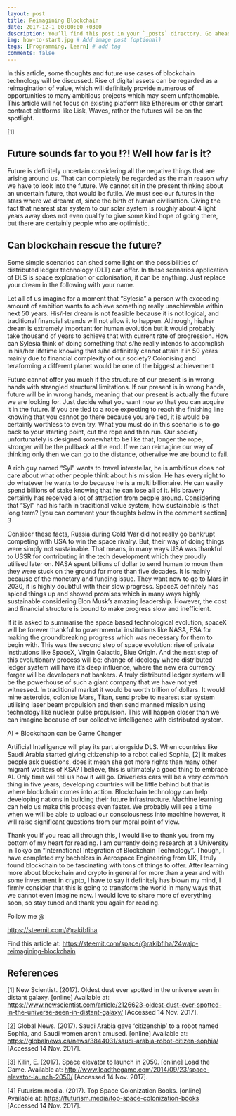 ```yaml
---
layout: post
title: Reimagining Blockchain
date: 2017-12-1 00:00:00 +0300
description: You’ll find this post in your `_posts` directory. Go ahead and edit it and re-build the site to see your changes. # Add post description (optional)
img: how-to-start.jpg # Add image post (optional)
tags: [Programming, Learn] # add tag
comments: false
---
```


In this article, some thoughts and future use cases of blockchain technology will be discussed. Rise of digital assets can be regarded as a reimagination of value, which will definitely provide numerous of opportunities to many ambitious projects which may seem unfathomable. This article will not focus on existing platform like Ethereum or other smart contract platforms like Lisk, Waves, rather the futures will be on the spotlight.

[1]

## Future sounds far to you !?! Well how far is it?

Future is definitely uncertain considering all the negative things that are arising around us. That can completely be regarded as the main reason why we have to look into the future. We cannot sit in the present thinking about an uncertain future, that would be futile. We must see our futures in the stars where we dreamt of, since the birth of human civilisation. Giving the fact that nearest star system to our solar system is roughly about 4 light years away does not even qualify to give some kind hope of going there, but there are certainly people who are optimistic.

## Can blockchain rescue the future?

Some simple scenarios can shed some light on the possibilities of distributed ledger technology (DLT) can offer. In these scenarios application of DLS is space exploration or colonisation, it can be anything. Just replace your dream in the following with your name.

Let all of us imagine for a moment that “Sylesia” a person with exceeding amount of ambition wants to achieve something really unachievable within next 50 years. His/Her dream is not feasible because it is not logical, and traditional financial strands will not allow it to happen. Although, his/her dream is extremely important for human evolution but it would probably take thousand of years to achieve that with current rate of progression. How can Sylesia think of doing something that s/he really intends to accomplish in his/her lifetime knowing that s/he definitely cannot attain it in 50 years mainly due to financial complexity of our society?
Colonising and teraforming a different planet would be one of the biggest achievement

Future cannot offer you much if the structure of our present is in wrong hands with strangled structural limitations. If our present is in wrong hands, future will be in wrong hands, meaning that our present is actually the future we are looking for. Just decide what you want now so that you can acquire it in the future. If you are tied to a rope expecting to reach the finishing line knowing that you cannot go there because you are tied, it is would be certainly worthless to even try. What you must do in this scenario is to go back to your starting point, cut the rope and then run. Our society unfortunately is designed somewhat to be like that, longer the rope, stronger will be the pullback at the end. If we can reimagine our way of thinking only then we can go to the distance, otherwise we are bound to fail.

A rich guy named “Syl” wants to travel interstellar, he is ambitious does not care about what other people think about his mission. He has every right to do whatever he wants to do because he is a multi billionaire. He can easily spend billions of stake knowing that he can lose all of it. His bravery certainly has received a lot of attraction from people around. Considering that “Syl” had his faith in traditional value system, how sustainable is that long term? [you can comment your thoughts below in the comment section]
3

Consider these facts, Russia during Cold War did not really go bankrupt competing with USA to win the space rivalry. But, their way of doing things were simply not sustainable. That means, in many ways USA was thankful to USSR for contributing in the tech development which they proudly utilised later on. NASA spent billions of dollar to send human to moon then they were stuck on the ground for more than five decades. It is mainly because of the monetary and funding issue. They want now to go to Mars in 2030, it is highly doubtful with their slow progress. SpaceX definitely has spiced things up and showed promises which in many ways highly sustainable considering Elon Musk’s amazing leadership. However, the cost and financial structure is bound to make progress slow and inefficient.


If it is asked to summarise the space based technological evolution, spaceX will be forever thankful to governmental institutions like NASA, ESA for making the groundbreaking progress which was necessary for them to begin with. This was the second step of space evolution: rise of private institutions like SpaceX, Virgin Galactic, Blue Origin. And the next step of this evolutionary process will be: change of ideology where distributed ledger system will have it’s deep influence, where the new era currency forger will be developers not bankers. A truly distributed ledger system will be the powerhouse of such a giant company that we have not yet witnessed. In traditional market it would be worth trillion of dollars. It would mine asteroids, colonise Mars, Titan, send probe to nearest star system utilising laser beam propulsion and then send manned mission using technology like nuclear pulse propulsion. This will happen closer than we can imagine because of our collective intelligence with distributed system.

AI + Blockchaon can be Game Changer

Artificial Intelligence will play its part alongside DLS. When countries like Saudi Arabia started giving citizenship to a robot called Sophia, [2] it makes people ask questions, does it mean she got more rights than many other migrant workers of KSA? I believe, this is ultimately a good thing to embrace AI. Only time will tell us how it will go. Driverless cars will be a very common thing in five years, developing countries will be little behind but that is where blockchain comes into action. Blockchain technology can help developing nations in building their future infrastructure. Machine learning can help us make this process even faster. We probably will see a time when we will be able to upload our consciousness into machine however, it will raise significant questions from our moral point of view.



Thank you
If you read all through this, I would like to thank you from my bottom of my heart for reading. I am currently doing research at a University in Tokyo on “International Integration of Blockchain Technology”. Though, I have completed my bachelors in Aerospace Engineering from UK, I truly found blockchain to be fascinating with tons of things to offer. After learning more about blockchain and crypto in general for more than a year and with some investment in crypto, I have to say it definitely has blown my mind, I firmly consider that this is going to transform the world in many ways that we cannot even imagine now. I would love to share more of everything soon, so stay tuned and thank you again for reading.

Follow me @

https://steemit.com/@rakibfiha

Find this article at: https://steemit.com/space/@rakibfiha/24wajo-reimagining-blockchain

## References

[1] New Scientist. (2017). Oldest dust ever spotted in the universe seen in distant galaxy. [online] Available at: https://www.newscientist.com/article/2126623-oldest-dust-ever-spotted-in-the-universe-seen-in-distant-galaxy/ [Accessed 14 Nov. 2017].

[2] Global News. (2017). Saudi Arabia gave ‘citizenship’ to a robot named Sophia, and Saudi women aren’t amused. [online] Available at: https://globalnews.ca/news/3844031/saudi-arabia-robot-citizen-sophia/ [Accessed 14 Nov. 2017].

[3] Kilin, E. (2017). Space elevator to launch in 2050. [online] Load the Game. Available at: http://www.loadthegame.com/2014/09/23/space-elevator-launch-2050/ [Accessed 14 Nov. 2017].

[4] Futurism.media. (2017). Top Space Colonization Books. [online] Available at: https://futurism.media/top-space-colonization-books [Accessed 14 Nov. 2017].
